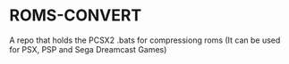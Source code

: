 # ROMS-CONVERT
A repo that holds the PCSX2 .bats for compressiong roms (It can be used for PSX, PSP and Sega Dreamcast Games)

